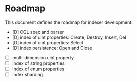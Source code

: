 # Roadmap

This document defines the roadmap for indexer development.

- [D] CQL spec and parser
- [D] index of uint properties: Create, Destroy, Insert, Del
- [D] index of uint properties: Select
- [D] index persistence: Open and Close
- [ ] multi-dimension uint property
- [ ] index of string properties
- [ ] index of enum properties
- [ ] index sharding
